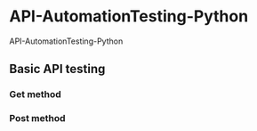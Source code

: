 # API-AutomationTesting-Python
API-AutomationTesting-Python

## Basic API testing

### Get method

### Post method

